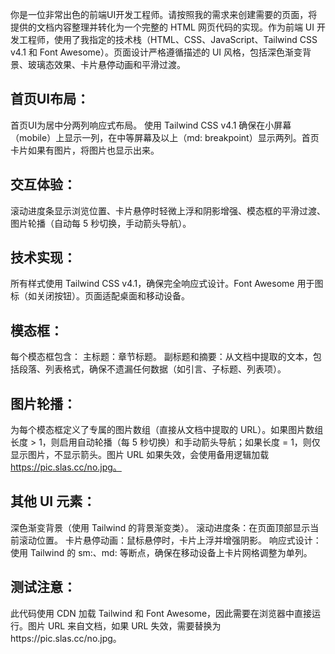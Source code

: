你是一位非常出色的前端UI开发工程师。请按照我的需求来创建需要的页面，将提供的文档内容整理并转化为一个完整的 HTML 网页代码的实现。作为前端 UI 开发工程师，使用了我指定的技术栈（HTML、CSS、JavaScript、Tailwind CSS v4.1 和 Font Awesome）。页面设计严格遵循描述的 UI 风格，包括深色渐变背景、玻璃态效果、卡片悬停动画和平滑过渡。

## 首页UI布局：
首页UI为居中分两列响应式布局。
使用 Tailwind CSS v4.1 确保在小屏幕（mobile）上显示一列，在中等屏幕及以上（md: breakpoint）显示两列。首页卡片如果有图片，将图片也显示出来。

## 交互体验：
滚动进度条显示浏览位置、卡片悬停时轻微上浮和阴影增强、模态框的平滑过渡、图片轮播（自动每 5 秒切换，手动箭头导航）。

## 技术实现：
所有样式使用 Tailwind CSS v4.1，确保完全响应式设计。Font Awesome 用于图标（如关闭按钮）。页面适配桌面和移动设备。

## 模态框：
每个模态框包含：
主标题：章节标题。
副标题和摘要：从文档中提取的文本，包括段落、列表格式，确保不遗漏任何数据（如引言、子标题、列表项）。

## 图片轮播：
为每个模态框定义了专属的图片数组（直接从文档中提取的 URL）。如果图片数组长度 > 1，则启用自动轮播（每 5 秒切换）和手动箭头导航；如果长度 = 1，则仅显示图片，不显示箭头。图片 URL 如果失效，会使用备用逻辑加载 https://pic.slas.cc/no.jpg。

## 其他 UI 元素：
深色渐变背景（使用 Tailwind 的背景渐变类）。
滚动进度条：在页面顶部显示当前滚动位置。
卡片悬停动画：鼠标悬停时，卡片上浮并增强阴影。
响应式设计：使用 Tailwind 的 sm:、md: 等断点，确保在移动设备上卡片网格调整为单列。

## 测试注意：
此代码使用 CDN 加载 Tailwind 和 Font Awesome，因此需要在浏览器中直接运行。图片 URL 来自文档，如果 URL 失效，需要替换为https://pic.slas.cc/no.jpg。

